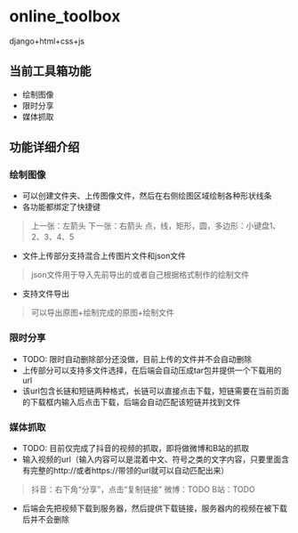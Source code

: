 # online_toolbox
django+html+css+js

## 当前工具箱功能
* 绘制图像
* 限时分享
* 媒体抓取

## 功能详细介绍
### 绘制图像
* 可以创建文件夹、上传图像文件，然后在右侧绘图区域绘制各种形状线条
* 各功能都绑定了快捷键
> 上一张：左箭头 下一张：右箭头
> 点，线，矩形，圆，多边形：小键盘1、2、3、4、5
* 文件上传部分支持混合上传图片文件和json文件
> json文件用于导入先前导出的或者自己根据格式制作的绘制文件
* 支持文件导出
> 可以导出原图+绘制完成的原图+绘制文件

### 限时分享
* TODO: 限时自动删除部分还没做，目前上传的文件并不会自动删除
* 上传部分可以支持多文件选择，在后端会自动压成tar包并提供一个下载用的url
* 该url包含长链和短链两种格式，长链可以直接点击下载，短链需要在当前页面的下载框内输入后点击下载，后端会自动匹配该短链并找到文件

### 媒体抓取
* TODO: 目前仅完成了抖音的视频的抓取，即将做微博和B站的抓取
* 输入视频的url（输入内容可以是混着中文、符号之类的文字内容，只要里面含有完整的http://或者https://带领的url就可以自动匹配出来）
> 抖音：右下角“分享”，点击“复制链接”
> 微博：TODO
> B站：TODO
* 后端会先把视频下载到服务器，然后提供下载链接，服务器内的视频在被下载后并不会删除
